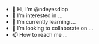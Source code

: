- 👋 Hi, I’m @ndeyesdiop
- 👀 I’m interested in ...
- 🌱 I’m currently learning ...
- 💞️ I’m looking to collaborate on ...
- 📫 How to reach me ...

<!---
ndeyesdiop/ndeyesdiop is a ✨ special ✨ repository because its `README.md` (this file) appears on your GitHub profile.
You can click the Preview link to take a look at your changes.
--->
